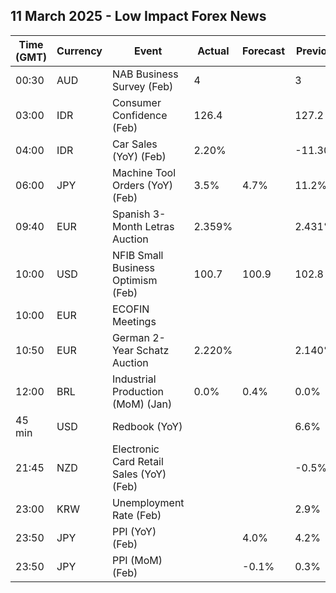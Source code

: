 ## 11 March 2025 - Low Impact Forex News

| Time (GMT) | Currency | Event | Actual | Forecast | Previous |
|------|----------|-------|--------|----------|----------|
| 00:30 | AUD | NAB Business Survey (Feb) | 4 |  | 3 |
| 03:00 | IDR | Consumer Confidence (Feb) | 126.4 |  | 127.2 |
| 04:00 | IDR | Car Sales (YoY) (Feb) | 2.20% |  | -11.30% |
| 06:00 | JPY | Machine Tool Orders (YoY) (Feb) | 3.5% | 4.7% | 11.2% |
| 09:40 | EUR | Spanish 3-Month Letras Auction | 2.359% |  | 2.431% |
| 10:00 | USD | NFIB Small Business Optimism (Feb) | 100.7 | 100.9 | 102.8 |
| 10:00 | EUR | ECOFIN Meetings |  |  |  |
| 10:50 | EUR | German 2-Year Schatz Auction | 2.220% |  | 2.140% |
| 12:00 | BRL | Industrial Production (MoM) (Jan) | 0.0% | 0.4% | 0.0% |
| 45 min | USD | Redbook (YoY) |  |  | 6.6% |
| 21:45 | NZD | Electronic Card Retail Sales (YoY) (Feb) |  |  | -0.5% |
| 23:00 | KRW | Unemployment Rate (Feb) |  |  | 2.9% |
| 23:50 | JPY | PPI (YoY) (Feb) |  | 4.0% | 4.2% |
| 23:50 | JPY | PPI (MoM) (Feb) |  | -0.1% | 0.3% |
